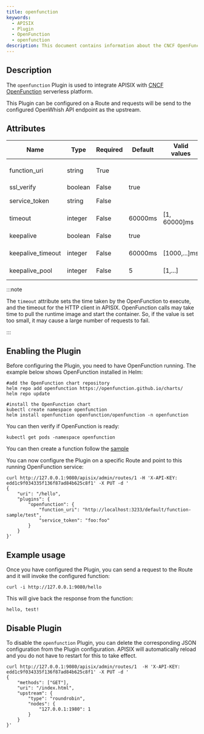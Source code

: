 ```yaml
---
title: openfunction
keywords:
  - APISIX
  - Plugin
  - OpenFunction
  - openfunction
description: This document contains information about the CNCF OpenFunction Plugin.
---
```


<!--
#
# Licensed to the Apache Software Foundation (ASF) under one or more
# contributor license agreements.  See the NOTICE file distributed with
# this work for additional information regarding copyright ownership.
# The ASF licenses this file to You under the Apache License, Version 2.0
# (the "License"); you may not use this file except in compliance with
# the License.  You may obtain a copy of the License at
#
#     http://www.apache.org/licenses/LICENSE-2.0
#
# Unless required by applicable law or agreed to in writing, software
# distributed under the License is distributed on an "AS IS" BASIS,
# WITHOUT WARRANTIES OR CONDITIONS OF ANY KIND, either express or implied.
# See the License for the specific language governing permissions and
# limitations under the License.
#
-->

## Description

The `openfunction` Plugin is used to integrate APISIX with [CNCF OpenFunction](https://openfunction.dev/) serverless platform.

This Plugin can be configured on a Route and requests will be send to the configured OpenWhish API endpoint as the upstream.

## Attributes

| Name              | Type    | Required | Default | Valid values | Description                                                                                                |
| ----------------- | ------- | -------- | ------- | ------------ | ---------------------------------------------------------------------------------------------------------- |
| function_uri      | string  | True     |         |              | function uri. For example, `https://localhost:30858/default/function-sample`.                              |
| ssl_verify        | boolean | False    | true    |              | When set to `true` verifies the SSL certificate.                                                           |
| service_token     | string  | False    |         |              | The token format is 'xx:xx' which support basic auth for ingress controller, .                                      |
| timeout           | integer | False    | 60000ms | [1, 60000]ms | OpenFunction action and HTTP call timeout in ms.                                                              |
| keepalive         | boolean | False    | true    |              | When set to `true` keeps the connection alive for reuse.                                                   |
| keepalive_timeout | integer | False    | 60000ms | [1000,...]ms | Time is ms for connection to remain idle without closing.                                                  |
| keepalive_pool    | integer | False    | 5       | [1,...]      | Maximum number of requests that can be sent on this connection before closing it.                          |

:::note

The `timeout` attribute sets the time taken by the OpenFunction to execute, and the timeout for the HTTP client in APISIX. OpenFunction  calls may take time to pull the runtime image and start the container. So, if the value is set too small, it may cause a large number of requests to fail.


:::

## Enabling the Plugin

Before configuring the Plugin, you need to have OpenFunction running. The example below shows OpenFunction installed in Helm:

```shell
#add the OpenFunction chart repository
helm repo add openfunction https://openfunction.github.io/charts/
helm repo update

#install the OpenFunction chart
kubectl create namespace openfunction
helm install openfunction openfunction/openfunction -n openfunction
```

You can then verify if OpenFunction is ready:

```shell
kubectl get pods -namespace openfunction
```

You can then create a function follow the [sample](https://github.com/OpenFunction/samples)

You can now configure the Plugin on a specific Route and point to this running OpenFunction service:

```shell
curl http://127.0.0.1:9080/apisix/admin/routes/1 -H 'X-API-KEY: edd1c9f034335f136f87ad84b625c8f1' -X PUT -d '
{
    "uri": "/hello",
    "plugins": {
        "openfunction": {
            "function_uri": "http://localhost:3233/default/function-sample/test",
            "service_token": "foo:foo"
        }
    }
}'
```

## Example usage

Once you have configured the Plugin, you can send a request to the Route and it will invoke the configured function:

```shell
curl -i http://127.0.0.1:9080/hello
```

This will give back the response from the function:

```
hello, test!
```

## Disable Plugin

To disable the `openfunction` Plugin, you can delete the corresponding JSON configuration from the Plugin configuration. APISIX will automatically reload and you do not have to restart for this to take effect.

```shell
curl http://127.0.0.1:9080/apisix/admin/routes/1  -H 'X-API-KEY: edd1c9f034335f136f87ad84b625c8f1' -X PUT -d '
{
    "methods": ["GET"],
    "uri": "/index.html",
    "upstream": {
        "type": "roundrobin",
        "nodes": {
            "127.0.0.1:1980": 1
        }
    }
}'
```
